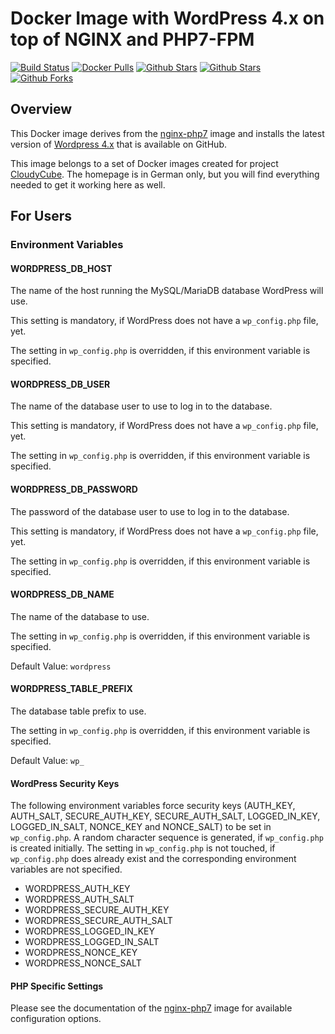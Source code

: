 # Docker Image with WordPress 4.x on top of NGINX and PHP7-FPM

[![Build Status](https://travis-ci.org/cloudycube/docker-wordpress.svg?branch=master)](https://travis-ci.org/cloudycube/docker-wordpress) [![Docker 
Pulls](https://img.shields.io/docker/pulls/cloudycube/wordpress.svg)](https://hub.docker.com/r/cloudycube/wordpress) [![Github 
Stars](https://img.shields.io/github/stars/cloudycube/docker-wordpress.svg?label=github%20%E2%98%85)](https://github.com/cloudycube/docker-wordpress) [![Github 
Stars](https://img.shields.io/github/contributors/cloudycube/docker-wordpress.svg)](https://github.com/cloudycube/docker-wordpress) [![Github 
Forks](https://img.shields.io/github/forks/cloudycube/docker-wordpress.svg?label=github%20forks)](https://github.com/cloudycube/docker-wordpress)

## Overview
This Docker image derives from the [nginx-php7](https://github.com/cloudycube/docker-nginx-php7) image and installs the latest version of [Wordpress 4.x](https://github.com/WordPress/WordPress) that is available on GitHub.

This image belongs to a set of Docker images created for project [CloudyCube](http://www.falk-online.eu/projekte/cloudycube). The homepage is in German only, but you will find everything needed to get it working here as well.

## For Users

### Environment Variables

#### WORDPRESS_DB_HOST

The name of the host running the MySQL/MariaDB database WordPress will use.

This setting is mandatory, if WordPress does not have a `wp_config.php` file, yet.

The setting in `wp_config.php` is overridden, if this environment variable is specified.

#### WORDPRESS_DB_USER

The name of the database user to use to log in to the database.

This setting is mandatory, if WordPress does not have a `wp_config.php` file, yet.

The setting in `wp_config.php` is overridden, if this environment variable is specified.

#### WORDPRESS_DB_PASSWORD

The password of the database user to use to log in to the database.

This setting is mandatory, if WordPress does not have a `wp_config.php` file, yet.

The setting in `wp_config.php` is overridden, if this environment variable is specified.

#### WORDPRESS_DB_NAME

The name of the database to use.

The setting in `wp_config.php` is overridden, if this environment variable is specified.

Default Value: `wordpress`

#### WORDPRESS_TABLE_PREFIX

The database table prefix to use.

The setting in `wp_config.php` is overridden, if this environment variable is specified.

Default Value: `wp_`

#### WordPress Security Keys

The following environment variables force security keys (AUTH_KEY, AUTH_SALT, SECURE_AUTH_KEY, SECURE_AUTH_SALT, LOGGED_IN_KEY, LOGGED_IN_SALT, NONCE_KEY and NONCE_SALT) to be set in `wp_config.php`. A random character sequence is generated, if `wp_config.php` is created initially. The setting in `wp_config.php` is not touched, if `wp_config.php` does already exist and the corresponding environment variables are not specified.

- WORDPRESS_AUTH_KEY
- WORDPRESS_AUTH_SALT
- WORDPRESS_SECURE_AUTH_KEY
- WORDPRESS_SECURE_AUTH_SALT
- WORDPRESS_LOGGED_IN_KEY
- WORDPRESS_LOGGED_IN_SALT
- WORDPRESS_NONCE_KEY
- WORDPRESS_NONCE_SALT

#### PHP Specific Settings

Please see the documentation of the [nginx-php7](https://github.com/cloudycube/docker-nginx-php7) image for available configuration options.
